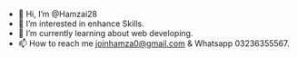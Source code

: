 - 👋 Hi, I’m @Hamzai28
- 👀 I’m interested in enhance Skills.
- 🌱 I’m currently learning about web developing.
- 📫 How to reach me joinhamza0@gmail.com & Whatsapp 03236355567.

<!---
Hamzai28/Hamzai28 is a ✨ special ✨ repository because its `README.md` (this file) appears on your GitHub profile.
You can click the Preview link to take a look at your changes.
--->
